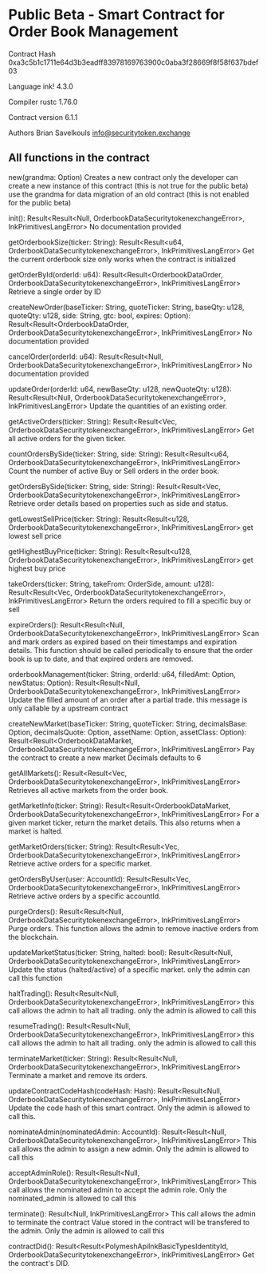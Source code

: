 # Public Beta - Smart Contract for Order Book Management

Contract Hash
0xa3c5b1c1711e64d3b3eadff83978169763900c0aba3f28669f8f58f637bdef03

Language
ink! 4.3.0

Compiler
rustc 1.76.0

Contract version
6.1.1

Authors
Brian Savelkouls <info@securitytoken.exchange>

## All functions in the contract

new(grandma: Option<AccountId>)
Creates a new contract 
only the developer can create a new instance of this contract (this is not true for the public beta)
use the grandma for data migration of an old contract (this is not enabled for the public beta)
 

init(): Result<Result<Null, OrderbookDataSecuritytokenexchangeError>, InkPrimitivesLangError>
No documentation provided

getOrderbookSize(ticker: String): Result<Result<u64, OrderbookDataSecuritytokenexchangeError>, InkPrimitivesLangError>
Get the current orderbook size 
only works when the contract is initialized


getOrderById(orderId: u64): Result<Result<OrderbookDataOrder, OrderbookDataSecuritytokenexchangeError>, InkPrimitivesLangError>
Retrieve a single order by ID

createNewOrder(baseTicker: String, quoteTicker: String, baseQty: u128, quoteQty: u128, side: String, gtc: bool, expires: Option<u64>): Result<Result<OrderbookDataOrder, OrderbookDataSecuritytokenexchangeError>, InkPrimitivesLangError>
No documentation provided

cancelOrder(orderId: u64): Result<Result<Null, OrderbookDataSecuritytokenexchangeError>, InkPrimitivesLangError>
No documentation provided

updateOrder(orderId: u64, newBaseQty: u128, newQuoteQty: u128): Result<Result<Null, OrderbookDataSecuritytokenexchangeError>, InkPrimitivesLangError>
Update the quantities of an existing order.


getActiveOrders(ticker: String): Result<Result<Vec<OrderbookDataOrder>, OrderbookDataSecuritytokenexchangeError>, InkPrimitivesLangError>
Get all active orders for the given ticker.


countOrdersBySide(ticker: String, side: String): Result<Result<u64, OrderbookDataSecuritytokenexchangeError>, InkPrimitivesLangError>
Count the number of active Buy or Sell orders in the order book.


getOrdersBySide(ticker: String, side: String): Result<Result<Vec<OrderbookDataOrder>, OrderbookDataSecuritytokenexchangeError>, InkPrimitivesLangError>
Retrieve order details based on properties such as side and status.


getLowestSellPrice(ticker: String): Result<Result<u128, OrderbookDataSecuritytokenexchangeError>, InkPrimitivesLangError>
get lowest sell price


getHighestBuyPrice(ticker: String): Result<Result<u128, OrderbookDataSecuritytokenexchangeError>, InkPrimitivesLangError>
get highest buy price


takeOrders(ticker: String, takeFrom: OrderSide, amount: u128): Result<Result<Vec<OrderbookDataOrder>, OrderbookDataSecuritytokenexchangeError>, InkPrimitivesLangError>
Return the orders required to fill a specific buy or sell


expireOrders(): Result<Result<Null, OrderbookDataSecuritytokenexchangeError>, InkPrimitivesLangError>
Scan and mark orders as expired based on their timestamps and expiration details. 
This function should be called periodically to ensure that the order book is up to date, and that expired orders are removed.


orderbookManagement(ticker: String, orderId: u64, filledAmt: Option<u128>, newStatus: Option<Text>): Result<Result<Null, OrderbookDataSecuritytokenexchangeError>, InkPrimitivesLangError>
Update the filled amount of an order after a partial trade. 
this message is only callable by a upstream contract


createNewMarket(baseTicker: String, quoteTicker: String, decimalsBase: Option<u8>, decimalsQuote: Option<u8>, assetName: Option<Text>, assetClass: Option<OrderbookDataAssetClass>): Result<Result<OrderbookDataMarket, OrderbookDataSecuritytokenexchangeError>, InkPrimitivesLangError>
Pay the contract to create a new market 
Decimals defaults to 6


getAllMarkets(): Result<Result<Vec<OrderbookDataMarket>, OrderbookDataSecuritytokenexchangeError>, InkPrimitivesLangError>
Retrieves all active markets from the order book.


getMarketInfo(ticker: String): Result<Result<OrderbookDataMarket, OrderbookDataSecuritytokenexchangeError>, InkPrimitivesLangError>
For a given market ticker, return the market details. 
This also returns when a market is halted.


getMarketOrders(ticker: String): Result<Result<Vec<OrderbookDataOrder>, OrderbookDataSecuritytokenexchangeError>, InkPrimitivesLangError>
Retrieve active orders for a specific market.


getOrdersByUser(user: AccountId): Result<Result<Vec<OrderbookDataOrder>, OrderbookDataSecuritytokenexchangeError>, InkPrimitivesLangError>
Retrieve active orders by a specific accountId.


purgeOrders(): Result<Result<Null, OrderbookDataSecuritytokenexchangeError>, InkPrimitivesLangError>
Purge orders. 
This function allows the admin to remove inactive orders from the blockchain.


updateMarketStatus(ticker: String, halted: bool): Result<Result<Null, OrderbookDataSecuritytokenexchangeError>, InkPrimitivesLangError>
Update the status (halted/active) of a specific market. 
only the admin can call this function


haltTrading(): Result<Result<Null, OrderbookDataSecuritytokenexchangeError>, InkPrimitivesLangError>
this call allows the admin to halt all trading. 
only the admin is allowed to call this


resumeTrading(): Result<Result<Null, OrderbookDataSecuritytokenexchangeError>, InkPrimitivesLangError>
this call allows the admin to halt all trading. 
only the admin is allowed to call this


terminateMarket(ticker: String): Result<Result<Null, OrderbookDataSecuritytokenexchangeError>, InkPrimitivesLangError>
Terminate a market and remove its orders.


updateContractCodeHash(codeHash: Hash): Result<Result<Null, OrderbookDataSecuritytokenexchangeError>, InkPrimitivesLangError>
Update the code hash of this smart contract. 
Only the admin is allowed to call this.


nominateAdmin(nominatedAdmin: AccountId): Result<Result<Null, OrderbookDataSecuritytokenexchangeError>, InkPrimitivesLangError>
This call allows the admin to assign a new admin. 
Only the admin is allowed to call this


acceptAdminRole(): Result<Result<Null, OrderbookDataSecuritytokenexchangeError>, InkPrimitivesLangError>
This call allows the nominated admin to accept the admin role. 
Only the nominated_admin is allowed to call this


terminate(): Result<Null, InkPrimitivesLangError>
This call allows the admin to terminate the contract 
Value stored in the contract will be transfered to the admin.
Only the admin is allowed to call this


contractDid(): Result<Result<PolymeshApiInkBasicTypesIdentityId, OrderbookDataSecuritytokenexchangeError>, InkPrimitivesLangError>
Get the contract's DID.